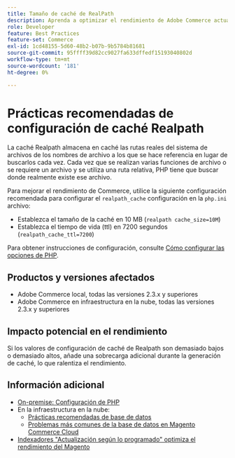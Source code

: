 ```yaml
---
title: Tamaño de caché de RealPath
description: Aprenda a optimizar el rendimiento de Adobe Commerce actualizando la configuración de caché de readlpath de PHP para utilizar la configuración recomendada.
role: Developer
feature: Best Practices
feature-set: Commerce
exl-id: 1cd48155-5d60-48b2-b07b-9b5784b81681
source-git-commit: 95ffff39d82cc9027fa633dffedf15193040802d
workflow-type: tm+mt
source-wordcount: '181'
ht-degree: 0%

---
```


# Prácticas recomendadas de configuración de caché Realpath

La caché Realpath almacena en caché las rutas reales del sistema de archivos de los nombres de archivo a los que se hace referencia en lugar de buscarlos cada vez. Cada vez que se realizan varias funciones de archivo o se requiere un archivo y se utiliza una ruta relativa, PHP tiene que buscar donde realmente existe ese archivo.

Para mejorar el rendimiento de Commerce, utilice la siguiente configuración recomendada para configurar el `realpath_cache` configuración en la `php.ini` archivo:

- Establezca el tamaño de la caché en 10 MB (`realpath cache_size=10M`)
- Establezca el tiempo de vida (ttl) en 7200 segundos (`realpath_cache_ttl=7200`)

Para obtener instrucciones de configuración, consulte [Cómo configurar las opciones de PHP](../../../installation/prerequisites/php-settings.md#how-to-set-php-options).

## Productos y versiones afectados

- Adobe Commerce local, todas las versiones 2.3.x y superiores
- Adobe Commerce en infraestructura en la nube, todas las versiones 2.3.x y superiores

## Impacto potencial en el rendimiento

Si los valores de configuración de caché de Realpath son demasiado bajos o demasiado altos, añade una sobrecarga adicional durante la generación de caché, lo que ralentiza el rendimiento.

## Información adicional

- [On-premise: Configuración de PHP](../../../performance/software.md#php-settings)
- En la infraestructura en la nube:
   - [Prácticas recomendadas de base de datos](database-on-cloud.md)
   - [Problemas más comunes de la base de datos en Magento Commerce Cloud](../maintenance/resolve-database-performance-issues.md)
- [Indexadores &quot;Actualización según lo programado&quot; optimiza el rendimiento del Magento](../maintenance/indexer-configuration.md)
